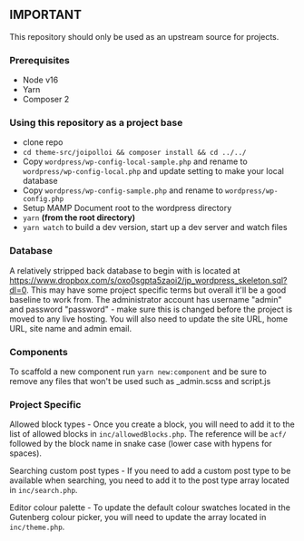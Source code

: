 ## IMPORTANT

This repository should only be used as an upstream source for projects.

### Prerequisites

-   Node v16
-   Yarn
-   Composer 2

### Using this repository as a project base

-   clone repo
-   `cd theme-src/joipolloi && composer install && cd ../../`
-   Copy `wordpress/wp-config-local-sample.php` and rename to `wordpress/wp-config-local.php` and update setting to make your local database
-   Copy `wordpress/wp-config-sample.php` and rename to `wordpress/wp-config.php`
-   Setup MAMP Document root to the wordpress directory
-   `yarn` **(from the root directory)**
-   `yarn watch` to build a dev version, start up a dev server and watch files

### Database

A relatively stripped back database to begin with is located at https://www.dropbox.com/s/oxo0sgpta5zaoi2/jp_wordpress_skeleton.sql?dl=0. This may have some project specific terms but overall it'll be a good baseline to work from. The administrator account has username "admin" and password "password" - make sure this is changed before the project is moved to any live hosting. You will also need to update the site URL, home URL, site name and admin email.

### Components

To scaffold a new component run `yarn new:component` and be sure to remove any files that won't be used such as \_admin.scss and script.js

### Project Specific

Allowed block types - Once you create a block, you will need to add it to the list of allowed blocks in `inc/allowedBlocks.php`. The reference will be `acf/` followed by the block name in snake case (lower case with hypens for spaces).

Searching custom post types - If you need to add a custom post type to be available when searching, you need to add it to the post type array located in `inc/search.php`.

Editor colour palette - To update the default colour swatches located in the Gutenberg colour picker, you will need to update the array located in `inc/theme.php`.
